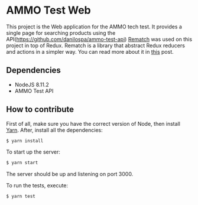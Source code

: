 # AMMO Test Web

This project is the Web application for the AMMO tech test. It provides a single page for searching products using the API(https://github.com/danilospa/ammo-test-api)
[Rematch](https://github.com/rematch/rematch) was used on this project in top of Redux. Rematch is a library that abstract Redux reducers and actions in a simpler way. You can read more about it in [this](https://hackernoon.com/redesigning-redux-b2baee8b8a38) post.

## Dependencies

- NodeJS 8.11.2
- AMMO Test API

## How to contribute

First of all, make sure you have the correct version of Node, then install [Yarn](https://yarnpkg.com/en/docs/install). After, install all the dependencies:
```bash
$ yarn install
```

To start up the server:
```bash
$ yarn start
```

The server should be up and listening on port 3000.

To run the tests, execute:
```bash
$ yarn test
```
